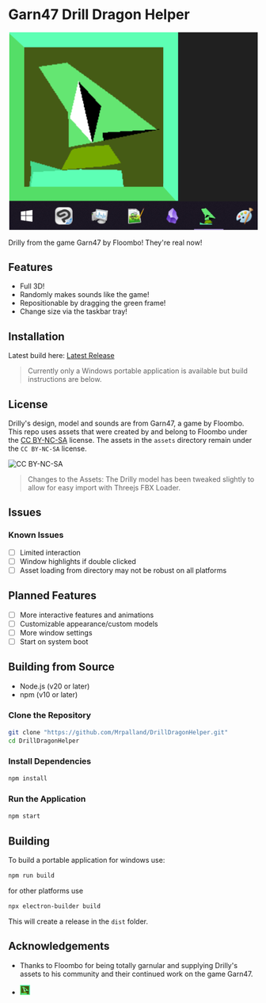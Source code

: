 # Garn47 Drill Dragon Helper 

![Drilly](.github/images/Drilly_Anim.webp)

Drilly from the game Garn47 by Floombo! They're real now!

## Features

- Full 3D!
- Randomly makes sounds like the game!
- Repositionable by dragging the green frame!
- Change size via the taskbar tray!

## Installation

Latest build here: [Latest Release](https://github.com/Mrpalland/DrillDragonHelper/releases/latest)

> Currently only a Windows portable application is available but build instructions are below.

## License

Drilly's design, model and sounds are from Garn47, a game by Floombo. This repo uses assets that were created by and belong to Floombo under the [CC BY-NC-SA](https://creativecommons.org/licenses/by-nc-sa/4.0/) license. The assets in the `assets` directory remain under the `CC BY-NC-SA` license.

![CC BY-NC-SA](https://licensebuttons.net/l/by-nc-sa/4.0/88x31.png)

> Changes to the Assets: The Drilly model has been tweaked slightly to allow for easy import with Threejs FBX Loader.

## Issues

### Known Issues

- [ ] Limited interaction
- [ ] Window highlights if double clicked
- [ ] Asset loading from directory may not be robust on all platforms

## Planned Features

- [ ] More interactive features and animations
- [ ] Customizable appearance/custom models
- [ ] More window settings
- [ ] Start on system boot

## Building from Source

- Node.js (v20 or later)
- npm (v10 or later)

### Clone the Repository

```bash
git clone "https://github.com/Mrpalland/DrillDragonHelper.git"
cd DrillDragonHelper
```

### Install Dependencies

```bash
npm install
```

### Run the Application

```bash
npm start
```

## Building

To build a portable application for windows use:

```bash
npm run build
```

for other platforms use

```bash
npx electron-builder build
```

This will create a release in the `dist` folder.

## Acknowledgements

- Thanks to Floombo for being totally garnular and supplying Drilly's assets to his community and their continued work on the game Garn47.

- <img src=".github/images/Drilly.png" alt="drawing" width="20"/>
